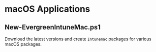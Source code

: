 # macOS Applications

## New-EvergreenIntuneMac.ps1

Download the latest versions and create `Intunemac` packages for various macOS packages.
